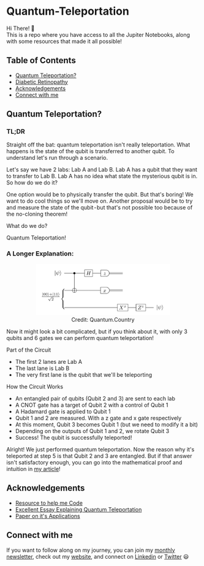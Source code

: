 # Quantum-Teleportation

Hi There! 👋<br/>
This is a repo where you have access to all the Jupiter Notebooks, along with some resources that made it all possible!<br/>

## Table of Contents
* [Quantum Teleportation?](#Quantum-Teleportation?)
* [Diabetic Retinopathy](#Diabetic-Retinopathy)
* [Acknowledgements](#Acknowledgements)
* [Connect with me](#Connect-with-me)

## Quantum Teleportation?

### TL;DR 
Straight off the bat: quantum teleportation isn't really teleportation. What happens is the state of the qubit is transferred to another qubit. To understand let's run through a scenario. 

Let's say we have 2 labs: Lab A and Lab B. Lab A has a qubit that they want to transfer to Lab B. Lab A has no idea what state the mysterious qubit is in. So how do we do it?

One option would be to physically transfer the qubit. But that's boring! We want to do cool things so we'll move on. Another proposal would be to try and measure the state of the qubit - but that's not possible too because of the no-cloning theorem! 

What do we do?

Quantum Teleportation!

### A Longer Explanation:

<p align="center">
<img src="circuit.png" width="350"/><br/>
Credit: Quantum.Country
</p>

Now it might look a bit complicated, but if you think about it, with only 3 qubits and 6 gates we can perform quantum teleportation! 

Part of the Circuit
- The first 2 lanes are Lab A
- The last lane is Lab B
- The very first lane is the qubit that we'll be teleporting

How the Circuit Works
- An entangled pair of qubits (Qubit 2 and 3) are sent to each lab
- A CNOT gate has a target of Qubit 2 with a control of Qubit 1
- A Hadamard gate is applied to Qubit 1
- Qubit 1 and 2 are measured. With a z gate and x gate respectively
- At this moment, Qubit 3 becomes Qubit 1 (but we need to modify it a bit)
- Depending on the outputs of Qubit 1 and 2, we rotate Qubit 3
- Success! The qubit is successfully teleported!

Alright! We just performed quantum teleportation. Now the reason why it's teleported at step 5 is that Qubit 2 and 3 are entangled. But if that answer isn't satisfactory enough, you can go into the mathematical proof and intuition in [my article](https://dickson-wu.medium.com/beam-me-up-scotty-2de01834be0c)! 

## Acknowledgements

* [Resource to help me Code](https://qiskit.org/textbook/ch-algorithms/teleportation.html)
* [Excellent Essay Explaining Quantum Teleportation](https://quantum.country/teleportation)
* [Paper on it's Applications](https://iopscience.iop.org/article/10.1088/1742-6596/1634/1/012089/pdf)

## Connect with me

If you want to follow along on my journey, you can join my [monthly newsletter](https://www.subscribepage.com/g1p8w4), check out my [website](https://dicksonwu654.github.io/), and connect on [Linkedin](https://www.linkedin.com/in/real-dickson-wu/) or [Twitter](https://twitter.com/DicksonWu3) 😃
